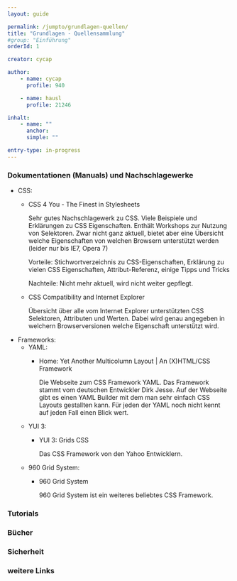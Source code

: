 ```yaml
---
layout: guide

permalink: /jumpto/grundlagen-quellen/
title: "Grundlagen - Quellensammlung"
#group: "Einführung"
orderId: 1

creator: cycap

author:
    - name: cycap
      profile: 940

    - name: hausl
      profile: 21246

inhalt:
    - name: ""
      anchor: 
      simple: ""

entry-type: in-progress
---
```


### Dokumentationen (Manuals) und Nachschlagewerke



* CSS:
    * CSS 4 You - The Finest in Stylesheets

      Sehr gutes Nachschlagewerk zu CSS. Viele Beispiele und Erklärungen zu CSS Eigenschaften. Enthält Workshops zur Nutzung von Selektoren. Zwar nicht ganz aktuell, bietet aber eine Übersicht welche Eigenschaften von welchen Browsern unterstützt werden (leider nur bis IE7, Opera 7)

      Vorteile: Stichwortverzeichnis zu CSS-Eigenschaften, Erklärung zu vielen CSS Eigenschaften, Attribut-Referenz, einige Tipps und Tricks

      Nachteile: Nicht mehr aktuell, wird nicht weiter gepflegt.
    * CSS Compatibility and Internet Explorer

      Übersicht über alle vom Internet Explorer unterstützten CSS Selektoren, Attributen und Werten. Dabei wird genau angegeben in welchern Browserversionen welche Eigenschaft unterstützt wird.
* Frameworks:
    * YAML:
        * Home: Yet Another Multicolumn Layout | An (X)HTML/CSS Framework

          Die Webseite zum CSS Framework YAML. Das Framework stammt vom deutschen Entwickler Dirk Jesse. Auf der Webseite gibt es einen YAML Builder mit dem man sehr einfach CSS Layouts gestallten kann. Für jeden der YAML noch nicht kennt auf jeden Fall einen Blick wert.
    * YUI 3:
        * YUI 3: Grids CSS

          Das CSS Framework von den Yahoo Entwicklern.
    * 960 Grid System:
        * 960 Grid System

          960 Grid System ist ein weiteres beliebtes CSS Framework.




### Tutorials


### Bücher


### Sicherheit


### weitere Links
